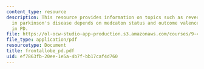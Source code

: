 ```yaml
---
content_type: resource
description: This resource provides information on topics such as reversal learning
  in parkinson's disease depends on medcaton status and outcome valence and DA depletions
  in PD.
file: https://ol-ocw-studio-app-production.s3.amazonaws.com/courses/9-458-parkinsons-disease-workshop-summer-2006/ef7863fb20ee1e5a4b7fbb17caf4d760_frontallobe_pd.pdf
file_type: application/pdf
resourcetype: Document
title: frontallobe_pd.pdf
uid: ef7863fb-20ee-1e5a-4b7f-bb17caf4d760
---
```

